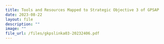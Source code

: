 ```yaml
---
title: Tools and Resources Mapped to Strategic Objective 3 of GPSAP
date: 2023-08-22
layout: file
description: ""
image: ""
file_url: /files/gkpslinka03-20232406.pdf
---
```

